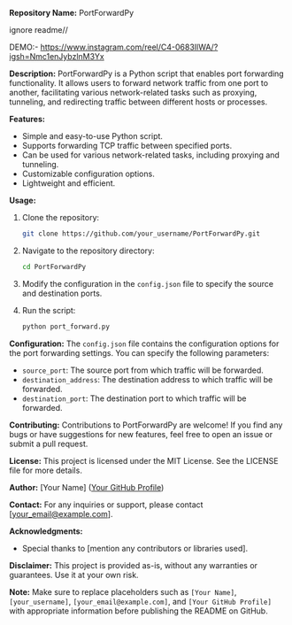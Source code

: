 **Repository Name:** PortForwardPy

ignore readme//

DEMO:- https://www.instagram.com/reel/C4-0683IlWA/?igsh=Nmc1enJybzlnM3Yx

**Description:**
PortForwardPy is a Python script that enables port forwarding functionality. It allows users to forward network traffic from one port to another, facilitating various network-related tasks such as proxying, tunneling, and redirecting traffic between different hosts or processes.

**Features:**
- Simple and easy-to-use Python script.
- Supports forwarding TCP traffic between specified ports.
- Can be used for various network-related tasks, including proxying and tunneling.
- Customizable configuration options.
- Lightweight and efficient.

**Usage:**
1. Clone the repository:
   ```bash
   git clone https://github.com/your_username/PortForwardPy.git
   ```

2. Navigate to the repository directory:
   ```bash
   cd PortForwardPy
   ```

3. Modify the configuration in the `config.json` file to specify the source and destination ports.

4. Run the script:
   ```bash
   python port_forward.py
   ```

**Configuration:**
The `config.json` file contains the configuration options for the port forwarding settings. You can specify the following parameters:
- `source_port`: The source port from which traffic will be forwarded.
- `destination_address`: The destination address to which traffic will be forwarded.
- `destination_port`: The destination port to which traffic will be forwarded.

**Contributing:**
Contributions to PortForwardPy are welcome! If you find any bugs or have suggestions for new features, feel free to open an issue or submit a pull request.

**License:**
This project is licensed under the MIT License. See the LICENSE file for more details.

**Author:**
[Your Name] ([Your GitHub Profile](https://github.com/your_username))

**Contact:**
For any inquiries or support, please contact [your_email@example.com].

**Acknowledgments:**
- Special thanks to [mention any contributors or libraries used].

**Disclaimer:**
This project is provided as-is, without any warranties or guarantees. Use it at your own risk.

**Note:**
Make sure to replace placeholders such as `[Your Name]`, `[your_username]`, `[your_email@example.com]`, and `[Your GitHub Profile]` with appropriate information before publishing the README on GitHub.
